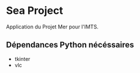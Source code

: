 # Sea Project
Application du Projet Mer pour l'IMTS.
## Dépendances Python nécéssaires
* tkinter
* vlc